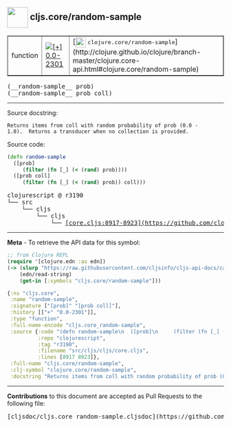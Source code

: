 ## <img width="48px" valign="middle" src="http://i.imgur.com/Hi20huC.png"> cljs.core/random-sample

 <table border="1">
<tr>

<td>function</td>
<td><a href="https://github.com/cljsinfo/cljs-api-docs/tree/0.0-2301"><img valign="middle" alt="[+] 0.0-2301" src="https://img.shields.io/badge/+-0.0--2301-lightgrey.svg"></a> </td>
<td>
[<img height="24px" valign="middle" src="http://i.imgur.com/1GjPKvB.png"> <samp>clojure.core/random-sample</samp>](http://clojure.github.io/clojure/branch-master/clojure.core-api.html#clojure.core/random-sample)
</td>
</tr>
</table>

 <samp>
(__random-sample__ prob)<br>
</samp>
 <samp>
(__random-sample__ prob coll)<br>
</samp>

---




Source docstring:

```
Returns items from coll with random probability of prob (0.0 -
1.0).  Returns a transducer when no collection is provided.
```

Source code:

```clj
(defn random-sample
  ([prob]
     (filter (fn [_] (< (rand) prob))))
  ([prob coll]
     (filter (fn [_] (< (rand) prob)) coll)))
```

 <pre>
clojurescript @ r3190
└── src
    └── cljs
        └── cljs
            └── <ins>[core.cljs:8917-8923](https://github.com/clojure/clojurescript/blob/r3190/src/cljs/cljs/core.cljs#L8917-L8923)</ins>
</pre>


---

__Meta__ - To retrieve the API data for this symbol:

```clj
;; from Clojure REPL
(require '[clojure.edn :as edn])
(-> (slurp "https://raw.githubusercontent.com/cljsinfo/cljs-api-docs/catalog/cljs-api.edn")
    (edn/read-string)
    (get-in [:symbols "cljs.core/random-sample"]))
```

```clj
{:ns "cljs.core",
 :name "random-sample",
 :signature ["[prob]" "[prob coll]"],
 :history [["+" "0.0-2301"]],
 :type "function",
 :full-name-encode "cljs.core_random-sample",
 :source {:code "(defn random-sample\n  ([prob]\n     (filter (fn [_] (< (rand) prob))))\n  ([prob coll]\n     (filter (fn [_] (< (rand) prob)) coll)))",
          :repo "clojurescript",
          :tag "r3190",
          :filename "src/cljs/cljs/core.cljs",
          :lines [8917 8923]},
 :full-name "cljs.core/random-sample",
 :clj-symbol "clojure.core/random-sample",
 :docstring "Returns items from coll with random probability of prob (0.0 -\n1.0).  Returns a transducer when no collection is provided."}

```

---

__Contributions__ to this document are accepted as Pull Requests to the following file:

 <pre>
[cljsdoc/cljs.core_random-sample.cljsdoc](https://github.com/cljsinfo/cljs-api-docs/blob/master/cljsdoc/cljs.core_random-sample.cljsdoc)
</pre>

